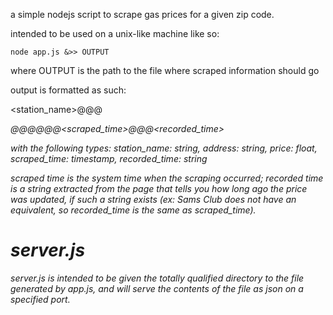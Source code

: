 a simple nodejs script to scrape gas prices for a given zip code.

intended to be used on a unix-like machine like so:

    node app.js &>> OUTPUT

where OUTPUT is the path to the file where scraped information should go

output is formatted as such:

<station_name>@@@<address>@@@<price>@@@<scraped_time>@@@<recorded_time>

with the following types:
station_name: string,
address: string,
price: float,
scraped_time: timestamp,
recorded_time: string

scraped time is the system time when the scraping occurred; recorded time is a
string extracted from the page that tells you how long ago the price was updated,
if such a string exists (ex: Sams Club does not have an equivalent, so
recorded_time is the same as scraped_time).

# server.js
server.js is intended to be given the totally qualified directory to the file generated by app.js,
and will serve the contents of the file as json on a specified port.
